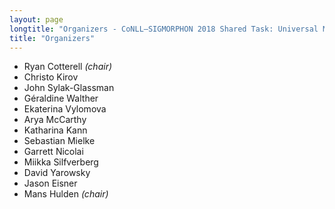 ```yaml
---
layout: page
longtitle: "Organizers - CoNLL–SIGMORPHON 2018 Shared Task: Universal Morphological Reinflection"
title: "Organizers"
---
```


- Ryan Cotterell *(chair)*
- Christo Kirov
- John Sylak-Glassman
- Géraldine Walther
- Ekaterina Vylomova
- Arya McCarthy
- Katharina Kann
- Sebastian Mielke
- Garrett Nicolai
- Miikka Silfverberg
- David Yarowsky
- Jason Eisner
- Mans Hulden *(chair)*
